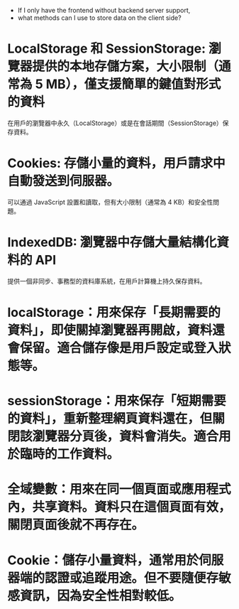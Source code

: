 - If I only have the frontend without backend server support, 
- what methods can I use to store data on the client side?

# LocalStorage 和 SessionStorage: 瀏覽器提供的本地存儲方案，大小限制（通常為 5 MB），僅支援簡單的鍵值對形式的資料
在用戶的瀏覽器中永久（LocalStorage）或是在會話期間（SessionStorage）保存資料。

# Cookies: 存儲小量的資料，用戶請求中自動發送到伺服器。
可以通過 JavaScript 設置和讀取，但有大小限制（通常為 4 KB）和安全性問題。

# IndexedDB: 瀏覽器中存儲大量結構化資料的 API
提供一個非同步、事務型的資料庫系統，在用戶計算機上持久保存資料。

# localStorage：用來保存「長期需要的資料」，即使關掉瀏覽器再開啟，資料還會保留。適合儲存像是用戶設定或登入狀態等。

# sessionStorage：用來保存「短期需要的資料」，重新整理網頁資料還在，但關閉該瀏覽器分頁後，資料會消失。適合用於臨時的工作資料。

# 全域變數：用來在同一個頁面或應用程式內，共享資料。資料只在這個頁面有效，關閉頁面後就不再存在。

# Cookie：儲存小量資料，通常用於伺服器端的認證或追蹤用途。但不要隨便存敏感資訊，因為安全性相對較低。